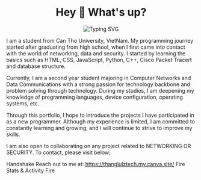 <h1 align= "center"> Hey 👋 What's up?</h1>

<p align="center">
  <img src="https://readme-typing-svg.herokuapp.com?font=Fira+Code&size=24&pause=1000&color=11A542&center=true&vCenter=true&width=600&lines=+Welcome+to+my+GitHub+profile!;Who+Am+I?;ThangLulzTech" alt="Typing SVG" />
</p>
I am a student from Can Tho University, VietNam. My programming journey started after graduating from high school, when I first came into contact with the world of networking, data and security. I started by learning the basics such as HTML, CSS, JavaScript, Python, C++, Cisco Packet Tracert and database structure.

Currently, I am a second year student majoring in Computer Networks and Data Communications with a strong passion for technology backbone and problem solving through technology. During my studies, I am deepening my knowledge of programming languages, device configuration, operating systems, etc.

Through this portfolio, I hope to introduce the projects I have participated in as a new programmer. Although my experience is limited, I am committed to constantly learning and growing, and I will continue to strive to improve my skills.

I am also open to collaborating on any project related to NETWORKING OR SECURITY. To contact, please visit below;

Handshake Reach out to me at: https://thanglulztech.my.canva.site/ Fire Stats & Activity Fire
